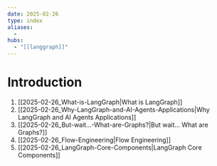 ```yaml
---
date: 2025-02-26
type: index
aliases:
  -
hubs:
  - "[[langgraph]]"
---
```


# Introduction

1. [[2025-02-26_What-is-LangGraph|What is LangGraph]]
2. [[2025-02-26_Why-LangGraph-and-AI-Agents-Applications|Why LangGraph and AI Agents Applications]]
3. [[2025-02-26_But-wait...-What-are-Graphs?|But wait... What are Graphs?]]
4. [[2025-02-26_Flow-Engineering|Flow Engineering]]
5. [[2025-02-26_LangGraph-Core-Components|LangGraph Core Components]]
